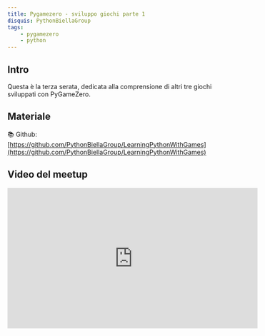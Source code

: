 ```yaml
---
title: Pygamezero - sviluppo giochi parte 1
disquis: PythonBiellaGroup
tags:
    - pygamezero
    - python
---
```

## Intro

Questa è la terza serata, dedicata alla comprensione di altri tre giochi sviluppati con PyGameZero.

## Materiale

📚 Github:
[https://github.com/PythonBiellaGroup/LearningPythonWithGames](https://github.com/PythonBiellaGroup/LearningPythonWithGames)

## Video del meetup

<iframe width="560" height="315" src="https://www.youtube.com/embed/5BB3_hGxU9o?si=1VWnKRVKQxSR1OE_" title="YouTube video player" frameborder="0" allow="accelerometer; autoplay; clipboard-write; encrypted-media; gyroscope; picture-in-picture; web-share" allowfullscreen></iframe>